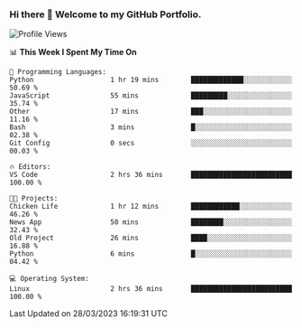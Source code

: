 ### Hi there 👋 Welcome to my GitHub Portfolio.

<!--START_SECTION:waka-->
![Profile Views](http://img.shields.io/badge/Profile%20Views-227-blue)

📊 **This Week I Spent My Time On** 

```text
💬 Programming Languages: 
Python                   1 hr 19 mins        █████████████░░░░░░░░░░░░   50.69 % 
JavaScript               55 mins             █████████░░░░░░░░░░░░░░░░   35.74 % 
Other                    17 mins             ███░░░░░░░░░░░░░░░░░░░░░░   11.16 % 
Bash                     3 mins              █░░░░░░░░░░░░░░░░░░░░░░░░   02.38 % 
Git Config               0 secs              ░░░░░░░░░░░░░░░░░░░░░░░░░   00.03 % 

🔥 Editors: 
VS Code                  2 hrs 36 mins       █████████████████████████   100.00 % 

🐱‍💻 Projects: 
Chicken Life             1 hr 12 mins        ████████████░░░░░░░░░░░░░   46.26 % 
News App                 50 mins             ████████░░░░░░░░░░░░░░░░░   32.43 % 
Old Project              26 mins             ████░░░░░░░░░░░░░░░░░░░░░   16.88 % 
Python                   6 mins              █░░░░░░░░░░░░░░░░░░░░░░░░   04.42 % 

💻 Operating System: 
Linux                    2 hrs 36 mins       █████████████████████████   100.00 % 
```


 Last Updated on 28/03/2023 16:19:31 UTC
<!--END_SECTION:waka-->

<!--
**robjsnow/robjsnow** is a ✨ _special_ ✨ repository because its `README.md` (this file) appears on your GitHub profile.

Here are some ideas to get you started:

- 🔭 I’m currently working on ...
- 🌱 I’m currently learning ...
- 👯 I’m looking to collaborate on ...
- 🤔 I’m looking for help with ...
- 💬 Ask me about ...
- 📫 How to reach me: ...
- 😄 Pronouns: ...
- ⚡ Fun fact: ...
-->
